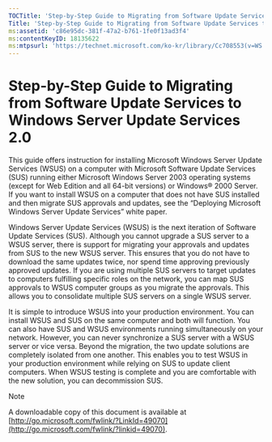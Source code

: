 ```yaml
---
TOCTitle: 'Step-by-Step Guide to Migrating from Software Update Services to Windows Server Update Services 2.0'
Title: 'Step-by-Step Guide to Migrating from Software Update Services to Windows Server Update Services 2.0'
ms:assetid: 'c86e95dc-381f-47a2-b761-1fe0f13ad3f4'
ms:contentKeyID: 18135622
ms:mtpsurl: 'https://technet.microsoft.com/ko-kr/library/Cc708553(v=WS.10)'
---
```


Step-by-Step Guide to Migrating from Software Update Services to Windows Server Update Services 2.0
===================================================================================================

This guide offers instruction for installing Microsoft Windows Server Update Services (WSUS) on a computer with Microsoft Software Update Services (SUS) running either Microsoft Windows Server 2003 operating systems (except for Web Edition and all 64-bit versions) or Windows® 2000 Server. If you want to install WSUS on a computer that does not have SUS installed and then migrate SUS approvals and updates, see the “Deploying Microsoft Windows Server Update Services” white paper.

Windows Server Update Services (WSUS) is the next iteration of Software Update Services (SUS). Although you cannot upgrade a SUS server to a WSUS server, there is support for migrating your approvals and updates from SUS to the new WSUS server. This ensures that you do not have to download the same updates twice, nor spend time approving previously approved updates. If you are using multiple SUS servers to target updates to computers fulfilling specific roles on the network, you can map SUS approvals to WSUS computer groups as you migrate the approvals. This allows you to consolidate multiple SUS servers on a single WSUS server.

It is simple to introduce WSUS into your production environment. You can install WSUS and SUS on the same computer and both will function. You can also have SUS and WSUS environments running simultaneously on your network. However, you can never synchronize a SUS server with a WSUS server or vice versa. Beyond the migration, the two update solutions are completely isolated from one another. This enables you to test WSUS in your production environment while relying on SUS to update client computers. When WSUS testing is complete and you are comfortable with the new solution, you can decommission SUS.

> [!Note]  
> A downloadable copy of this document is available at [http://go.microsoft.com/fwlink/?LinkId=49070](http://go.microsoft.com/fwlink/?linkid=49070).  
